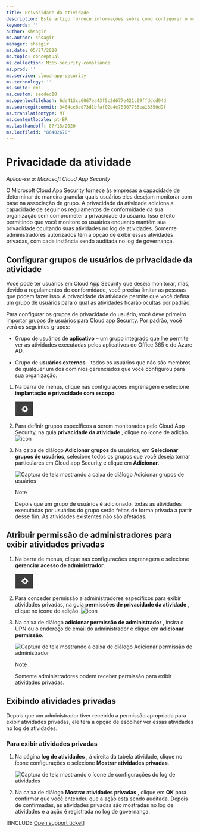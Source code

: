 ```yaml
---
title: Privacidade da atividade
description: Este artigo fornece informações sobre como configurar o monitoramento de atividades para estar em conformidade com a política de privacidade do usuário.
keywords: ''
author: shsagir
ms.author: shsagir
manager: shsagir
ms.date: 05/27/2020
ms.topic: conceptual
ms.collection: M365-security-compliance
ms.prod: ''
ms.service: cloud-app-security
ms.technology: ''
ms.suite: ems
ms.custom: seodec18
ms.openlocfilehash: 6de413cc6067ea43f5c2d677e421c09ffddcd94d
ms.sourcegitcommit: 3464ce8ed73d1bfaf02e4e78007766ea18350d9f
ms.translationtype: MT
ms.contentlocale: pt-BR
ms.lasthandoff: 07/15/2020
ms.locfileid: "86402670"
---
```

# <a name="activity-privacy"></a>Privacidade da atividade

*Aplica-se a: Microsoft Cloud App Security*

O Microsoft Cloud App Security fornece às empresas a capacidade de determinar de maneira granular quais usuários eles desejam monitorar com base na associação de grupo. A privacidade da atividade adiciona a capacidade de seguir os regulamentos de conformidade da sua organização sem comprometer a privacidade do usuário. Isso é feito permitindo que você monitore os usuários enquanto mantém sua privacidade ocultando suas atividades no log de atividades. Somente administradores autorizados têm a opção de exibir essas atividades privadas, com cada instância sendo auditada no log de governança.

## <a name="configure-activity-privacy-user-groups"></a>Configurar grupos de usuários de privacidade da atividade

Você pode ter usuários em Cloud App Security que deseja monitorar, mas, devido a regulamentos de conformidade, você precisa limitar as pessoas que podem fazer isso. A privacidade da atividade permite que você defina um grupo de usuários para o qual as atividades ficarão ocultas por padrão.

Para configurar os grupos de privacidade do usuário, você deve primeiro [importar grupos de usuários](user-groups.md) para Cloud app Security. Por padrão, você verá os seguintes grupos:

- Grupo de usuários de **aplicativo** – um grupo integrado que lhe permite ver as atividades executadas pelos aplicativos do Office 365 e do Azure AD.

- Grupo de **usuários externos** – todos os usuários que não são membros de qualquer um dos domínios gerenciados que você configurou para sua organização.

1. Na barra de menus, clique nas configurações engrenagem e selecione **implantação e privacidade com escopo**.

    ![Ícone de configurações](media/settings-icon.png)

1. Para definir grupos específicos a serem monitorados pelo Cloud App Security, na guia **privacidade da atividade** , clique no ícone de adição.
    ![icon](media/plus-icon.png)

1. Na caixa de diálogo **Adicionar grupos** de usuários, em **Selecionar grupos de usuários**, selecione todos os grupos que você deseja tornar particulares em Cloud app Security e clique em **Adicionar**.

    ![Captura de tela mostrando a caixa de diálogo Adicionar grupos de usuários](media/activity-privacy-add-user-groups.png)

    > [!NOTE]
    > Depois que um grupo de usuários é adicionado, todas as atividades executadas por usuários do grupo serão feitas de forma privada a partir desse fim. As atividades existentes não são afetadas.

## <a name="assign-admins-permission-to-view-private-activities"></a>Atribuir permissão de administradores para exibir atividades privadas

1. Na barra de menus, clique nas configurações engrenagem e selecione **gerenciar acesso de administrador**.

    ![Ícone de configurações](media/settings-icon.png)

1. Para conceder permissão a administradores específicos para exibir atividades privadas, na guia **permissões de privacidade da atividade** , clique no ícone de adição.
    ![icon](media/plus-icon.png)

1. Na caixa de diálogo **adicionar permissão de administrador** , insira o UPN ou o endereço de email do administrador e clique em **adicionar permissão**.

    ![Captura de tela mostrando a caixa de diálogo Adicionar permissão de administrador](media/activity-privacy-add-admin-permission.png)

    > [!NOTE]
    > Somente administradores podem receber permissão para exibir atividades privadas.

## <a name="viewing-private-activities"></a>Exibindo atividades privadas

Depois que um administrador tiver recebido a permissão apropriada para exibir atividades privadas, ele terá a opção de escolher ver essas atividades no log de atividades.

### <a name="to-view-private-activities"></a>Para exibir atividades privadas

1. Na página **log de atividades** , à direita da tabela atividade, clique no ícone configurações e selecione **Mostrar atividades privadas**.

    ![Captura de tela mostrando o ícone de configurações do log de atividades](media/activity-privacy-view-settings-icon.png)

1. Na caixa de diálogo **Mostrar atividades privadas** , clique em **OK** para confirmar que você entendeu que a ação está sendo auditada. Depois de confirmadas, as atividades privadas são mostradas no log de atividades e a ação é registrada no log de governança.

[!INCLUDE [Open support ticket](includes/support.md)]

